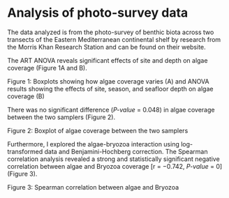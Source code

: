 # **Analysis of photo-survey data**

The data analyzed is from the photo-survey of benthic biota across two transects of the Eastern Mediterranean continental shelf by research from the Morris Khan Research Station and can be found on their website.

The ART ANOVA reveals significant effects of site and depth on algae coverage (Figure 1A and B).



Figure 1: Boxplots showing how algae coverage varies (A) and ANOVA results showing the effects of site, season, and seafloor depth on algae coverage (B)

There was no significant difference (*P-value* = 0.048) in algae coverage between the two samplers (Figure 2).



Figure 2: Boxplot of algae coverage between the two samplers

Furthermore, I explored the algae-bryozoa interaction using log-transformed data and Benjamini-Hochberg correction. The Spearman correlation analysis revealed a strong and statistically significant negative correlation between algae and Bryozoa coverage [r = −0.742, *P-value* = 0] (Figure 3).



Figure 3: Spearman correlation between algae and Bryozoa
